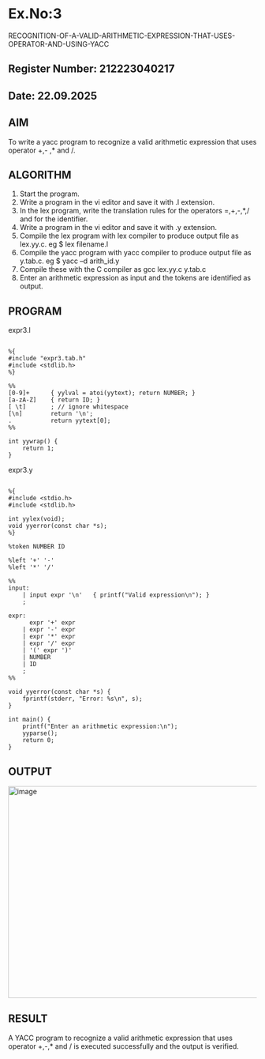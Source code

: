 # Ex.No:3
   RECOGNITION-OF-A-VALID-ARITHMETIC-EXPRESSION-THAT-USES-OPERATOR-AND-USING-YACC
## Register Number: 212223040217
## Date: 22.09.2025
## AIM
To write a yacc program to recognize a valid arithmetic expression that uses operator +,- ,* and /.
## ALGORITHM
1.	Start the program.
2.	Write a program in the vi editor and save it with .l extension.
3.	In the lex program, write the translation rules for the operators =,+,-,*,/ and for the identifier.
4.	Write a program in the vi editor and save it with .y extension.
5.	Compile the lex program with lex compiler to produce output file as lex.yy.c. eg $ lex filename.l
6.	Compile the yacc program with yacc compiler to produce output file as y.tab.c. eg $ yacc –d arith_id.y
7.	Compile these with the C compiler as gcc lex.yy.c y.tab.c
8.	Enter an arithmetic expression as input and the tokens are identified as output.
## PROGRAM

expr3.l
```

%{
#include "expr3.tab.h"
#include <stdlib.h>
%}

%%
[0-9]+      { yylval = atoi(yytext); return NUMBER; }
[a-zA-Z]    { return ID; }
[ \t]       ; // ignore whitespace
[\n]        return '\n';
.           return yytext[0];
%%

int yywrap() {
    return 1;
}

```
expr3.y
```

%{
#include <stdio.h>
#include <stdlib.h>

int yylex(void);
void yyerror(const char *s);
%}

%token NUMBER ID

%left '+' '-'
%left '*' '/'

%%
input:
    | input expr '\n'   { printf("Valid expression\n"); }
    ;

expr:
      expr '+' expr
    | expr '-' expr
    | expr '*' expr
    | expr '/' expr
    | '(' expr ')'
    | NUMBER
    | ID
    ;
%%

void yyerror(const char *s) {
    fprintf(stderr, "Error: %s\n", s);
}

int main() {
    printf("Enter an arithmetic expression:\n");
    yyparse();
    return 0;
}

```
## OUTPUT

<img width="848" height="429" alt="image" src="https://github.com/user-attachments/assets/154d7418-4179-4685-8523-0b00e4bdb6ec" />



## RESULT
A YACC program to recognize a valid arithmetic expression that uses operator +,-,* and / is executed successfully and the output is verified.
